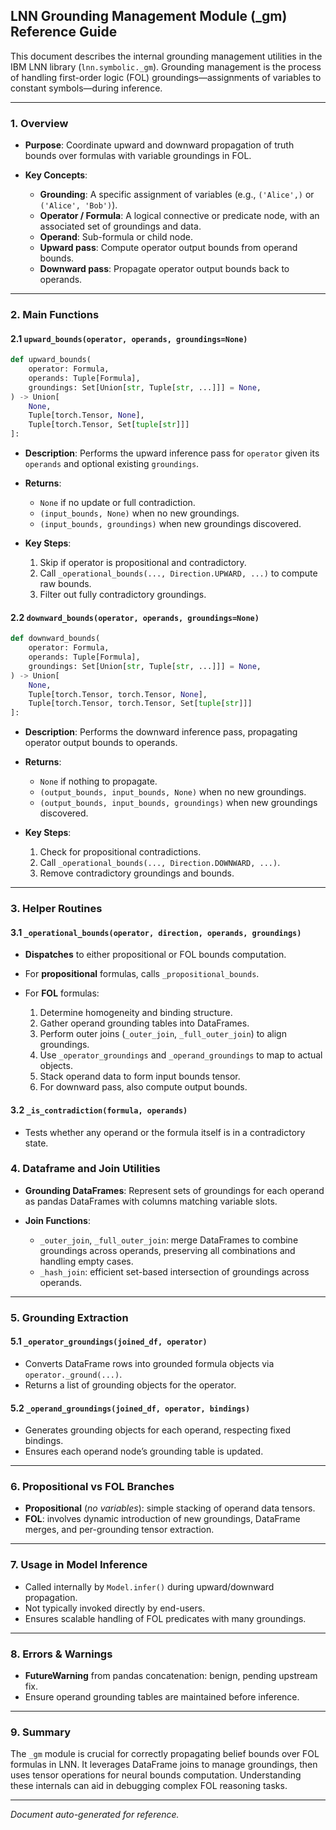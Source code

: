 ## LNN Grounding Management Module (\_gm) Reference Guide

This document describes the internal grounding management utilities in the IBM LNN library (`lnn.symbolic._gm`). Grounding management is the process of handling first-order logic (FOL) groundings—assignments of variables to constant symbols—during inference.

---

### 1. Overview

* **Purpose**: Coordinate upward and downward propagation of truth bounds over formulas with variable groundings in FOL.
* **Key Concepts**:

  * **Grounding**: A specific assignment of variables (e.g., `('Alice',)` or `('Alice', 'Bob')`).
  * **Operator / Formula**: A logical connective or predicate node, with an associated set of groundings and data.
  * **Operand**: Sub-formula or child node.
  * **Upward pass**: Compute operator output bounds from operand bounds.
  * **Downward pass**: Propagate operator output bounds back to operands.

---

### 2. Main Functions

#### 2.1 `upward_bounds(operator, operands, groundings=None)`

```python
def upward_bounds(
    operator: Formula,
    operands: Tuple[Formula],
    groundings: Set[Union[str, Tuple[str, ...]]] = None,
) -> Union[
    None,
    Tuple[torch.Tensor, None],
    Tuple[torch.Tensor, Set[tuple[str]]]
]:
```

* **Description**: Performs the upward inference pass for `operator` given its `operands` and optional existing `groundings`.
* **Returns**:

  * `None` if no update or full contradiction.
  * `(input_bounds, None)` when no new groundings.
  * `(input_bounds, groundings)` when new groundings discovered.
* **Key Steps**:

  1. Skip if operator is propositional and contradictory.
  2. Call `_operational_bounds(..., Direction.UPWARD, ...)` to compute raw bounds.
  3. Filter out fully contradictory groundings.

#### 2.2 `downward_bounds(operator, operands, groundings=None)`

```python
def downward_bounds(
    operator: Formula,
    operands: Tuple[Formula],
    groundings: Set[Union[str, Tuple[str, ...]]] = None,
) -> Union[
    None,
    Tuple[torch.Tensor, torch.Tensor, None],
    Tuple[torch.Tensor, torch.Tensor, Set[tuple[str]]]
]:
```

* **Description**: Performs the downward inference pass, propagating operator output bounds to operands.
* **Returns**:

  * `None` if nothing to propagate.
  * `(output_bounds, input_bounds, None)` when no new groundings.
  * `(output_bounds, input_bounds, groundings)` when new groundings discovered.
* **Key Steps**:

  1. Check for propositional contradictions.
  2. Call `_operational_bounds(..., Direction.DOWNWARD, ...)`.
  3. Remove contradictory groundings and bounds.

---

### 3. Helper Routines

#### 3.1 `_operational_bounds(operator, direction, operands, groundings)`

* **Dispatches** to either propositional or FOL bounds computation.
* For **propositional** formulas, calls `_propositional_bounds`.
* For **FOL** formulas:

  1. Determine homogeneity and binding structure.
  2. Gather operand grounding tables into DataFrames.
  3. Perform outer joins (`_outer_join`, `_full_outer_join`) to align groundings.
  4. Use `_operator_groundings` and `_operand_groundings` to map to actual objects.
  5. Stack operand data to form input bounds tensor.
  6. For downward pass, also compute output bounds.

#### 3.2 `_is_contradiction(formula, operands)`

* Tests whether any operand or the formula itself is in a contradictory state.

### 4. Dataframe and Join Utilities

* **Grounding DataFrames**: Represent sets of groundings for each operand as pandas DataFrames with columns matching variable slots.
* **Join Functions**:

  * `_outer_join`, `_full_outer_join`: merge DataFrames to combine groundings across operands, preserving all combinations and handling empty cases.
  * `_hash_join`: efficient set-based intersection of groundings across operands.

---

### 5. Grounding Extraction

#### 5.1 `_operator_groundings(joined_df, operator)`

* Converts DataFrame rows into grounded formula objects via `operator._ground(...)`.
* Returns a list of grounding objects for the operator.

#### 5.2 `_operand_groundings(joined_df, operator, bindings)`

* Generates grounding objects for each operand, respecting fixed bindings.
* Ensures each operand node’s grounding table is updated.

---

### 6. Propositional vs FOL Branches

* **Propositional** (*no variables*): simple stacking of operand data tensors.
* **FOL**: involves dynamic introduction of new groundings, DataFrame merges, and per-grounding tensor extraction.

---

### 7. Usage in Model Inference

* Called internally by `Model.infer()` during upward/downward propagation.
* Not typically invoked directly by end-users.
* Ensures scalable handling of FOL predicates with many groundings.

---

### 8. Errors & Warnings

* **FutureWarning** from pandas concatenation: benign, pending upstream fix.
* Ensure operand grounding tables are maintained before inference.

---

### 9. Summary

The `_gm` module is crucial for correctly propagating belief bounds over FOL formulas in LNN. It leverages DataFrame joins to manage groundings, then uses tensor operations for neural bounds computation. Understanding these internals can aid in debugging complex FOL reasoning tasks.

---

*Document auto-generated for reference.*
